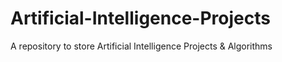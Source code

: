 # Artificial-Intelligence-Projects
A repository to store Artificial Intelligence Projects &amp; Algorithms
